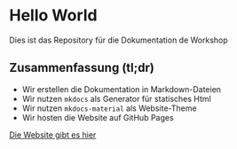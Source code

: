 # Hello World

Dies ist das Repository für die Dokumentation de Workshop

## Zusammenfassung (tl;dr)

- Wir erstellen die Dokumentation in Markdown-Dateien
- Wir nutzen `mkdocs` als Generator für statisches Html
- Wir nutzen `mkdocs-material` als Website-Theme 
- Wir hosten die Website auf GitHub Pages

[Die Website gibt es hier](https://garagelab-dus.github.io/protolab-robo-docs/)